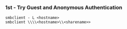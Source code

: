 ### 1st - Try Guest and Anonymous Authentication

	smbclient - L <hostname>
	smbclient \\\\<hostname>\\<sharename>>
